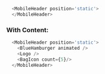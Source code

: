 ```js
  <MobileHeader position='static'>
  </MobileHeader>
```

### With Content:

```js
  <MobileHeader position='static'>
    <BlueHamburger animated />
    <Logo />
    <BagIcon count={5}/>
  </MobileHeader>
```
